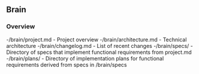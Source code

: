 ## Brain

### Overview
-/brain/project.md - Project overview
-/brain/architecture.md - Technical architecture
-/brain/changelog.md - List of recent changes
-/brain/specs/ - Directory of specs that implement functional requirements from project.md
-/brain/plans/ - Directory of implementation plans for functional requirements derived from specs in /brain/specs